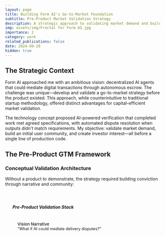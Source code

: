 ```yaml
---
layout: page
title: Building Form AI's Go-to-Market Foundation
subtitle: Pre-Product Market Validation Strategy
description: A strategic approach to validating market demand and building community before product development, demonstrating how go-to-market strategy can precede code.
img: assets/img/Fractal for Form AI.jpg
importance: 2
category: work
related_publications: false
date: 2024-09-20
hidden: true
---
```


## The Strategic Context

Form AI approached me with an ambitious vision: decentralized AI agents that could mediate digital transactions through autonomous escrow. The challenge was unique—develop and validate a go-to-market strategy before the product existed. This approach, while counterintuitive to traditional startup methodology, offered distinct advantages for capital-efficient market validation.

The technology concept proposed AI-powered verification that completed work met agreed specifications, with automated dispute resolution when outputs didn't match requirements. My objective: validate market demand, build an initial user community, and create investor interest—all before a single line of production code.

## The Pre-Product GTM Framework

### Conceptual Validation Architecture

Without a product to demonstrate, the strategy required building conviction through narrative and community:

<div class="row justify-content-sm-center">
    <div class="col-sm-10 mt-4 mb-4">
        <div class="card shadow-sm">
            <div class="card-body p-4">
                <h5 class="card-title text-center mb-4">Pre-Product Validation Stack</h5>
                <div class="row text-center">
                    <div class="col-sm-3 mb-3">
                        <div class="metric-card">
                            <strong class="metric-label">Vision Narrative</strong><br>
                            <small class="metric-desc">"What if AI could mediate delivery disputes?"</small>
                        </div>
                    </div>
                    <div class="col-sm-3 mb-3">
                        <div class="metric-card">
                            <strong class="metric-label">Problem Evidence</strong><br>
                            <small class="metric-desc">Data showing weeks lost to dispute resolution</small>
                        </div>
                    </div>
                    <div class="col-sm-3 mb-3">
                        <div class="metric-card">
                            <strong class="metric-label">Solution Concept</strong><br>
                            <small class="metric-desc">Mockups of AI verification and mediation</small>
                        </div>
                    </div>
                    <div class="col-sm-3 mb-3">
                        <div class="metric-card">
                            <strong class="metric-label">Community Building</strong><br>
                            <small class="metric-desc">Discord hub for those facing disputes</small>
                        </div>
                    </div>
                </div>
            </div>
        </div>
    </div>
</div>

### Market Research Through Engagement

Traditional market research asks hypothetical questions. Our approach used public engagement to measure authentic demand:

- **Problem Validation Posts**: Content highlighting disputes over work quality and specifications
- **Solution Concept Testing**: Mockups of how AI would verify work against requirements
- **Feature Priority Discovery**: Discord discussions on must-have capabilities

Each piece of content served as a market research instrument, with engagement metrics providing quantitative validation.

## Strategic Implementation Without Product

### Phase 1: Problem-Market Fit

Before validating any solution, we needed to confirm the problem resonated:

<div class="row justify-content-sm-center">
    <div class="col-sm-8 mt-4 mb-4">
        <div class="card shadow-sm">
            <div class="card-body p-4">
                <h5 class="card-title text-center mb-4">Problem Validation Funnel</h5>
                <div class="row text-center">
                    <div class="col-sm-4 mb-3">
                        <div class="metric-card">
                            <strong class="metric-label">Generic Pain</strong><br>
                            <small class="metric-desc">"Freelancing is hard"</small><br>
                            <span class="metric-badge">2.1% engagement</span>
                        </div>
                    </div>
                    <div class="col-sm-4 mb-3">
                        <div class="metric-card">
                            <strong class="metric-label">Specific Pain</strong><br>
                            <small class="metric-desc">"When completed work doesn't meet specs"</small><br>
                            <span class="metric-badge">5.8% engagement</span>
                        </div>
                    </div>
                    <div class="col-sm-4 mb-3">
                        <div class="metric-card">
                            <strong class="metric-label">Acute Pain</strong><br>
                            <small class="metric-desc">"Spending weeks arguing over what was agreed"</small><br>
                            <span class="metric-badge">11.2% engagement</span>
                        </div>
                    </div>
                </div>
            </div>
        </div>
    </div>
</div>

The escalating engagement validated increasing problem specificity—crucial data for eventual product development.

### Phase 2: Community as Proxy for Product

Without a product, the community became the product. We built infrastructure that would typically support users, but instead supported future users:

- **Weekly Twitter Spaces**: Discussing work validation challenges
- **Discord Server**: Active hub for specification disputes and feature requests
- **Email List**: Surveying specific feature preferences
- **Beta Waitlist**: Measuring conversion from interest to commitment

The Discord became particularly valuable—members shared scenarios where completed work didn't match client expectations, helping refine what AI verification would need to assess. This created a feedback loop where community engagement generated insights that refined the product concept, which drove more engagement.

### Phase 3: Investor-Ready Validation

The pre-product strategy deliberately generated artifacts valuable for fundraising:

<div class="row justify-content-sm-center">
    <div class="col-sm-12 mt-4 mb-4">
        <div class="card shadow-sm">
            <div class="card-body p-4">
                <h5 class="card-title text-center mb-4">Validation Metrics (No Product)</h5>
                <div class="row text-center">
                    <div class="col-sm-2 mb-3">
                        <div class="metric-card">
                            <strong class="metric-label">Community Size</strong><br>
                            <span class="metric-value">7,000</span><br>
                            <small class="metric-desc">Market interest</small>
                        </div>
                    </div>
                    <div class="col-sm-2 mb-3">
                        <div class="metric-card">
                            <strong class="metric-label">Waitlist Signups</strong><br>
                            <span class="metric-value">1,200</span><br>
                            <small class="metric-desc">Purchase intent</small>
                        </div>
                    </div>
                    <div class="col-sm-2 mb-3">
                        <div class="metric-card">
                            <strong class="metric-label">Discord Members</strong><br>
                            <span class="metric-value">450</span><br>
                            <small class="metric-desc">Active engagement</small>
                        </div>
                    </div>
                    <div class="col-sm-2 mb-3">
                        <div class="metric-card">
                            <strong class="metric-label">Twitter Space Attendance</strong><br>
                            <span class="metric-value">300</span><br>
                            <small class="metric-desc">Topic resonance</small>
                        </div>
                    </div>
                    <div class="col-sm-2 mb-3">
                        <div class="metric-card">
                            <strong class="metric-label">Dispute Stories Shared</strong><br>
                            <span class="metric-value">147</span><br>
                            <small class="metric-desc">Problem validation</small>
                        </div>
                    </div>
                </div>
            </div>
        </div>
    </div>
</div>

These metrics demonstrated market demand more convincingly than any pitch deck projection.

## The Content Strategy for Vaporware

Creating content about a non-existent product required careful positioning:

### Tier 1: Problem Education
- "Why work validation disputes kill freelance relationships"
- "The hidden cost of scope creep and specification ambiguity"
- Real dispute scenarios from Discord members

### Tier 2: Vision Casting
- "Imagine if AI could verify work matches requirements"
- "What if specification disputes could be resolved in minutes, not weeks?"
- Conceptual mockups of AI verification flows

### Tier 3: Community Building
- "Share your worst work dispute story"
- "What would AI need to verify to prevent your last dispute?"
- "Join 1,200 people waiting for Form AI"

## Strategic Outcomes

The 90-day pre-product campaign achieved:

- **Market Validation**: Demonstrated demand through community engagement
- **Feature Prioritization**: Collected data on most requested capabilities
- **Investor Interest**: Multiple funding conversations initiated
- **Talent Pipeline**: Attracted potential team members and advisors

Critically, this validation cost less than $5,000—compared to hundreds of thousands for traditional product development.

## Key Insights from Pre-Product GTM

### 1. Community Precedes Code
Building a community around a problem creates a ready market for the eventual solution. The 7,000 followers weren't just metrics—they were future users who had self-selected based on problem awareness.

### 2. Engagement as Market Research
Every tweet, poll, and discussion served as a data point. High engagement on specific pain points indicated feature priorities. Low engagement revealed market education needs.

### 3. Narrative as Product
In the absence of a product, the story becomes the product. The vision must be concrete enough to evaluate but flexible enough to evolve based on feedback.

### 4. Pre-Product Advantages
- Lower cost of iteration (changing a mockup vs. code)
- Faster hypothesis testing (days vs. months)
- Built-in user base at launch
- Validated demand for investors

## Methodological Framework

For startups considering pre-product GTM, this framework provides a replicable approach:

<div class="row justify-content-sm-center">
    <div class="col-sm-12 mt-4 mb-4">
        <div class="card shadow-sm">
            <div class="card-body p-4">
                <h5 class="card-title text-center mb-4">Pre-Product GTM Process</h5>
                <div class="row text-center">
                    <div class="col-sm-2 mb-3">
                        <div class="metric-card">
                            <strong class="metric-label">1. Problem Validation</strong><br>
                            <small class="metric-desc">Confirm pain exists and is acute</small>
                        </div>
                    </div>
                    <div class="col-sm-2 mb-3">
                        <div class="metric-card">
                            <strong class="metric-label">2. Community Building</strong><br>
                            <small class="metric-desc">Gather those experiencing the pain</small>
                        </div>
                    </div>
                    <div class="col-sm-2 mb-3">
                        <div class="metric-card">
                            <strong class="metric-label">3. Solution Testing</strong><br>
                            <small class="metric-desc">Use mockups and concepts for feedback</small>
                        </div>
                    </div>
                    <div class="col-sm-2 mb-3">
                        <div class="metric-card">
                            <strong class="metric-label">4. Waitlist Conversion</strong><br>
                            <small class="metric-desc">Measure commitment through signups</small>
                        </div>
                    </div>
                    <div class="col-sm-2 mb-3">
                        <div class="metric-card">
                            <strong class="metric-label">5. Investor Packaging</strong><br>
                            <small class="metric-desc">Present community as market validation</small>
                        </div>
                    </div>
                </div>
            </div>
        </div>
    </div>
</div>

## Conclusion

The Form AI engagement demonstrates that go-to-market strategy need not wait for product completion. By building community around a well-articulated problem and solution vision, startups can validate demand, refine product concepts, and attract investor interest before writing code.

While Form AI ultimately pivoted, the pre-product GTM work provided crucial market intelligence that informed that decision—intelligence that would have cost significantly more time and capital to acquire through traditional product development.

The approach challenges the "build it and they will come" mentality, suggesting instead: **"Gather them first, then build what they actually need."**

---

<style>
/* Modern metric card styling to match performance page aesthetics */
.metric-card {
    padding: 1rem;
    border: 1px solid var(--global-divider-color);
    border-radius: 4px;
    background: var(--global-bg-color);
    transition: all 0.3s ease;
    height: 100%;
}

.metric-card:hover {
    border-color: var(--global-theme-color);
    transform: translateY(-2px);
    box-shadow: 0 4px 12px rgba(181, 9, 172, 0.15);
}

.metric-label {
    color: var(--global-text-color);
    font-size: 0.85rem;
    font-weight: 500;
}

.metric-value {
    color: var(--global-theme-color);
    font-size: 1.5rem;
    font-weight: 700;
    display: block;
    margin: 0.5rem 0;
}

.metric-desc {
    color: var(--global-text-color-light);
    font-size: 0.8rem;
}

.metric-badge {
    display: inline-block;
    background: var(--global-theme-color);
    color: white;
    padding: 0.25rem 0.5rem;
    border-radius: 4px;
    font-size: 0.75rem;
    font-weight: 600;
    margin-top: 0.5rem;
}

/* Mobile optimization for project content */
@media (max-width: 768px) {
  .card {
    margin-bottom: 1.5rem;
  }
  
  .card-body {
    padding: 1rem;
  }
  
  .card-title {
    font-size: 1.2rem;
    margin-bottom: 1rem;
  }
  
  .metric-card {
    padding: 0.75rem;
    margin-bottom: 1rem;
  }
  
  .metric-value {
    font-size: 1.2rem;
  }
  
  .row .col-sm-2,
  .row .col-sm-3,
  .row .col-sm-4 {
    margin-bottom: 1rem;
  }
  
  .row .col-sm-6 {
    margin-bottom: 1.5rem;
  }
  
  /* Better handling for 5-column layouts on mobile */
  .row .col-sm-2 {
    flex: 0 0 50%;
    max-width: 50%;
  }
  
  /* On very small screens, stack vertically */
  @media (max-width: 576px) {
    .row .col-sm-2 {
      flex: 0 0 100%;
      max-width: 100%;
    }
  }
  
  .list-group-item {
    padding: 0.5rem 0;
  }
  
  .list-group-item small {
    font-size: 0.85rem;
  }
  
  /* Improve table readability on mobile */
  .table-responsive {
    font-size: 0.9rem;
  }
  
  /* Better spacing for mobile */
  .mt-4 {
    margin-top: 1.5rem !important;
  }
  
  .mb-4 {
    margin-bottom: 1.5rem !important;
  }
  
  .p-4 {
    padding: 1rem !important;
  }
  
  /* Badge sizing for mobile */
  .badge {
    font-size: 0.75rem;
  }
  
  /* H5 sizing for metrics */
  .h5 {
    font-size: 1.1rem;
  }
}

/* Tablet optimization */
@media (min-width: 769px) and (max-width: 1024px) {
  .card-body {
    padding: 1.5rem;
  }
  
  .row .col-sm-2,
  .row .col-sm-3,
  .row .col-sm-4 {
    margin-bottom: 1rem;
  }
}
</style>
